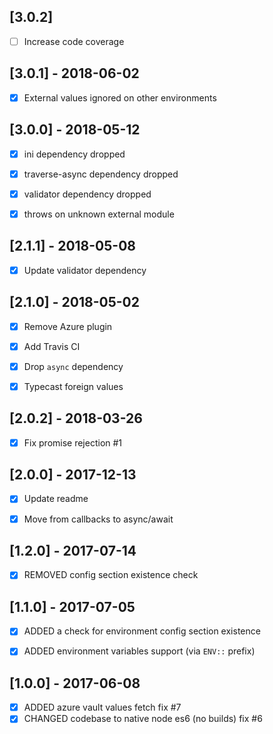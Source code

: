[3.0.2]
-------
- [ ] Increase code coverage


[3.0.1] - 2018-06-02
--------------------
- [x] External values ignored on other environments


[3.0.0] - 2018-05-12
--------------------
- [x] ini dependency dropped
- [x] traverse-async dependency dropped
- [x] validator dependency dropped
- [x] throws on unknown external module


[2.1.1] - 2018-05-08
--------------------
- [x] Update validator dependency


[2.1.0] - 2018-05-02
--------------------
- [x] Remove Azure plugin
- [x] Add Travis CI
- [x] Drop `async` dependency
- [x] Typecast foreign values


[2.0.2] - 2018-03-26
--------------------
- [x] Fix promise rejection #1


[2.0.0] - 2017-12-13
--------------------
- [x] Update readme
- [x] Move from callbacks to async/await


[1.2.0] - 2017-07-14
--------------------
- [x] REMOVED config section existence check


[1.1.0] - 2017-07-05
--------------------
- [x] ADDED a check for environment config section existence
- [x] ADDED environment variables support (via `ENV::` prefix)


[1.0.0] - 2017-06-08
--------------------
- [x] ADDED azure vault values fetch fix #7
- [x] CHANGED codebase to native node es6 (no builds) fix #6

